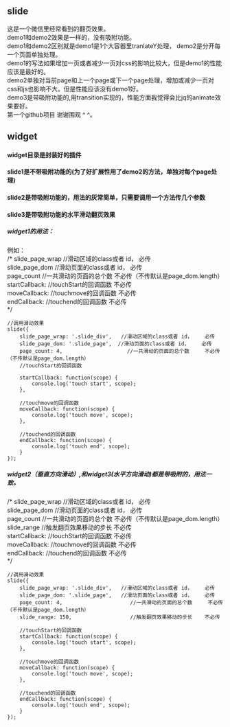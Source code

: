 <h2>slide</h2>
这是一个微信里经常看到的翻页效果。<br/>
demo1和demo2效果是一样的，没有吸附功能。<br/>
demo1和demo2区别就是demo1是1个大容器里tranlateY处理， demo2是分开每一个页面单独处理。<br/>
demo1的写法如果增加一页或者减少一页对css的影响比较大，但是demo1的性能应该是最好的。<br/>
demo2单独对当前page和上一个page或下一个page处理，增加或减少一页对css和js也影响不大。但是性能应该没有demo1好。<br/>
demo3是带吸附功能的,用transition实现的，性能方面我觉得会比jq的animate效果要好。<br/>
第一个github项目 谢谢围观 ^ ^。<br/>

<h2>widget</h2>
<h4>widget目录是封装好的插件</h4>
<h4>slide1是不带吸附功能的(为了好扩展性用了demo2的方法，单独对每个page处理)</h4>
<h4>slide2是带吸附功能的，用法的灰常简单，只需要调用一个方法传几个参数</h4>
<h4>slide3是带吸附功能的水平滑动翻页效果</h4>

<h5>widget1的用法：</h5>

例如：  
    /*
     slide_page_wrap          //滑动区域的class或者 id，            必传<br>
     slide_page_dom          //滑动页面的class或者 id，             必传<br>
     page_count              //一共滑动的页面的总个数               不必传（不传默认是page_dom.length）<br>
     startCallback:          //touchStart的回调函数                 不必传<br>
     moveCallback:           //touchmove的回调函数                  不必传<br>
     endCallback:            //touchend的回调函数                   不必传<br>
     */

    //调用滑动效果
    slide({
        slide_page_wrap: '.slide_div',   //滑动区域的class或者 id，    必传
        slide_page_dom: '.slide_page',  //滑动页面的class或者 id，    必传
        page_count: 4,                     //一共滑动的页面的总个数     不必传 （不传默认是page_dom.length）
        //touchStart的回调函数

        startCallback: function(scope) {
            console.log('touch start', scope);
        },

        //touchmove的回调函数
        moveCallback: function(scope) {
            console.log('touch move', scope);
        },

        //touchend的回调函数
        endCallback: function(scope) {
            console.log('touch end', scope);
        }
    });

<h5>widget2（垂直方向滑动）,和widget3(水平方向滑动)都是带吸附的，用法一致。</h5>

 /*
     slide_page_wrap          //滑动区域的class或者 id，            必传 <br/>
     slide_page_dom          //滑动页面的class或者 id，             必传 <br/>
     page_count              //一共滑动的页面的总个数               不必传（不传默认是page_dom.length） <br/>
     slide_range             //触发翻页效果移动的步长               不必传 <br/>
     startCallback:          //touchStart的回调函数                 不必传 <br/>
     moveCallback:           //touchmove的回调函数                  不必传 <br/>
     endCallback:            //touchend的回调函数                   不必传 <br/>
     */

    //调用滑动效果
    slide({
        slide_page_wrap: '.slide_div',   //滑动区域的class或者 id，    必传
        slide_page_dom: '.slide_page',   //滑动页面的class或者 id，    必传
        page_count: 4,                      //一共滑动的页面的总个数     不必传 （不传默认是page_dom.length）
        slide_range: 150,                   //触发翻页效果移动的步长    不必传

        //touchStart的回调函数
        startCallback: function(scope) {
            console.log('touch start', scope);
        },

        //touchmove的回调函数
        moveCallback: function(scope) {
            console.log('touch move', scope);
        },

        //touchend的回调函数
        endCallback: function(scope) {
            console.log('touch end', scope);
        }
    });
